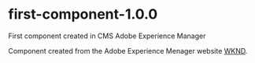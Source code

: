 # first-component-1.0.0
First component created in CMS Adobe Experience Manager

Component created from the Adobe Experience Menager website [WKND](https://github.com/adobe/aem-guides-wknd.git).
